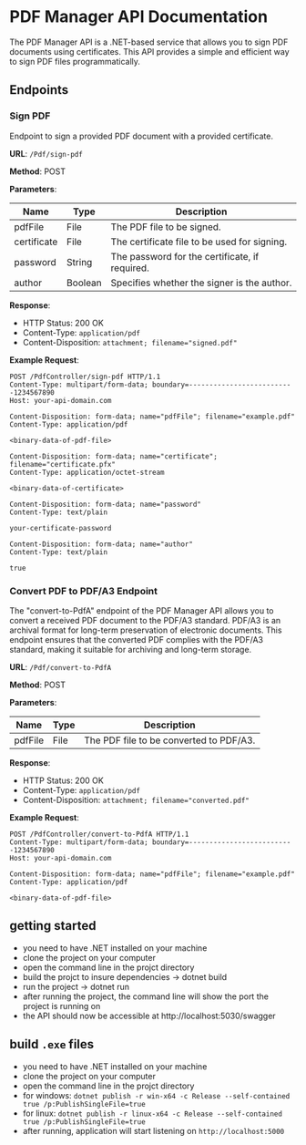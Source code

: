# PDF Manager API Documentation

The PDF Manager API is a .NET-based service that allows you to sign PDF documents using certificates. This API provides a simple and efficient way to sign PDF files programmatically.

## Endpoints

### Sign PDF

Endpoint to sign a provided PDF document with a provided certificate.

**URL**: `/Pdf/sign-pdf`

**Method**: POST

**Parameters**:

| Name          | Type          | Description                                          |
|---------------|---------------|------------------------------------------------------|
| pdfFile       | File          | The PDF file to be signed.                          |
| certificate   | File          | The certificate file to be used for signing.        |
| password      | String        | The password for the certificate, if required.      |
| author        | Boolean       | Specifies whether the signer is the author.         |

**Response**:

- HTTP Status: 200 OK
- Content-Type: `application/pdf`
- Content-Disposition: `attachment; filename="signed.pdf"`

**Example Request**:

```http
POST /PdfController/sign-pdf HTTP/1.1
Content-Type: multipart/form-data; boundary=--------------------------1234567890
Host: your-api-domain.com

Content-Disposition: form-data; name="pdfFile"; filename="example.pdf"
Content-Type: application/pdf

<binary-data-of-pdf-file>

Content-Disposition: form-data; name="certificate"; filename="certificate.pfx"
Content-Type: application/octet-stream

<binary-data-of-certificate>

Content-Disposition: form-data; name="password"
Content-Type: text/plain

your-certificate-password

Content-Disposition: form-data; name="author"
Content-Type: text/plain

true
```

### Convert PDF to PDF/A3 Endpoint

The "convert-to-PdfA" endpoint of the PDF Manager API allows you to convert a received PDF document to the PDF/A3 standard. PDF/A3 is an archival format for long-term preservation of electronic documents. This endpoint ensures that the converted PDF complies with the PDF/A3 standard, making it suitable for archiving and long-term storage.

**URL**: `/Pdf/convert-to-PdfA`

**Method**: POST

**Parameters**:

| Name      | Type          | Description                                  |
|-----------|---------------|----------------------------------------------|
| pdfFile   | File          | The PDF file to be converted to PDF/A3.     |

**Response**:

- HTTP Status: 200 OK
- Content-Type: `application/pdf`
- Content-Disposition: `attachment; filename="converted.pdf"`

**Example Request**:

```http
POST /PdfController/convert-to-PdfA HTTP/1.1
Content-Type: multipart/form-data; boundary=--------------------------1234567890
Host: your-api-domain.com

Content-Disposition: form-data; name="pdfFile"; filename="example.pdf"
Content-Type: application/pdf

<binary-data-of-pdf-file>
```


## getting started

- you need to have .NET installed on your machine
- clone the project on your computer
- open the command line in the projct directory
- build the projct to insure dependencies -> dotnet build
- run the project -> dotnet run
- after running the project, the command line will show the port the project is running on
- the API should now be accessible at http://localhost:5030/swagger


## build `.exe` files

- you need to have .NET installed on your machine
- clone the project on your computer
- open the command line in the projct directory
- for windows: `dotnet publish -r win-x64 -c Release --self-contained true /p:PublishSingleFile=true`
- for linux: `dotnet publish -r linux-x64 -c Release --self-contained true /p:PublishSingleFile=true`
- after running, application will start listening on `http://localhost:5000`
